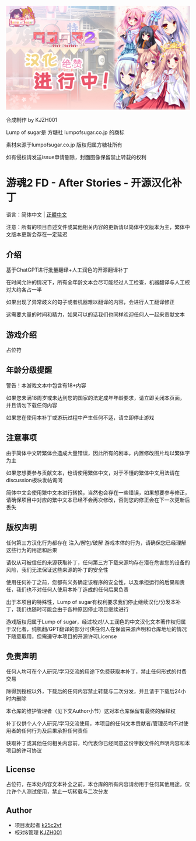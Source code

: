 ![封面](cover%20by%20KJZH001.png)

合成制作 by KJZH001

Lump of sugar是 方糖社 lumpofsugar.co.jp 的商标

素材来源于lumpofsugar.co.jp 版权归属方糖社所有

如有侵权请发送issue申请删除，封面图像保留禁止转载的权利

# 游魂2 FD - After Stories -  开源汉化补丁

语言：简体中文 | [正體中文]()

注意：所有的项目自述文件或其他相关内容的更新请以简体中文版本为主，繁体中文版本更新会存在一定延迟

## 介绍

基于ChatGPT进行批量翻译+人工润色的开源翻译补丁

在时间允许的情况下，所有全年龄文本会尽可能经过人工检查，机器翻译与人工校对大约各占一半

如果出现了异常歧义的句子或者机器难以翻译的内容，会进行人工翻译修正

这需要大量的时间和精力，如果可以的话我们也同样欢迎任何人一起来贡献文本


## 游戏介绍

占位符

## 年龄分级提醒

警告！本游戏文本中包含有18+内容

如果您未满18周岁或未达到您的国家的法定成年年龄要求，请立即关闭本页面，并且请勿下载任何内容

如果您在使用本补丁或游玩过程中产生任何不适，请立即停止游戏

## 注意事项

由于简体中文转繁体会造成大量错误，因此所有的剧本，内置修改图片均以繁体字为主

如果您想要参与贡献文本，也请使用繁体中文，对于不懂的繁体中文用法请在discussion板块发帖询问

简体中文会使用繁中文本进行转换，当然也会存在一些错误，如果想要参与修正，请确保项目中对应的繁中文本已经不会再次修改，否则您的修正会在下一次更新后丢失

## 版权声明

任何第三方汉化行为都存在 注入/解包/破解 游戏本体的行为，请确保您已经理解这些行为的用途和后果

请仅从可被信任的来源获取补丁，任何第三方下载来源均存在潜在危害您的设备的风险，我们无法保证这些来源的补丁的安全性

使用任何补丁之前，您都有义务确定该程序的安全性，以及承担运行的后果和责任，我们也不对任何人使用本补丁造成的任何后果负责

出于本项目的特殊性，Lump of sugar有权利要求我们停止继续汉化/分发本补丁，我们也随时可能会由于各种原因停止项目继续进行

游戏版权归属于Lump of sugar，经过校对/人工润色的中文汉化文本著作权归属于汉化者，纯机翻/GPT翻译的部分可供任何人在保留来源声明和仓库地址的情况下随意取用，但需遵守本项目的开源许可License

## 免责声明

任何人均可在个人研究/学习交流的用途下免费获取本补丁，禁止任何形式的付费交易

除得到授权以外，下载后的任何内容禁止转载与二次分发，并且请于下载后24小时内删除

本仓库的维护管理者（见下文Author小节）这对本仓库保留有最终的解释权

补丁仅供个人个人研究/学习交流使用，本项目的任何文本贡献者/管理员均不对使用者的任何行为及后果承担任何责任

获取补丁或其他任何相关内容前，均代表你已经同意这份字数文件的声明内容和本项目的许可协议

## License

占位符，在本处内容文本补全之前，本仓库的所有内容请勿用于任何其他用途，仅允许个人测试使用，禁止一切转载与二次分发

## Author
- 项目发起者 [k25c2yf](https://github.com/k25c2yf)
- 校对&管理 [KJZH001](https://github.com/KJZH001)
